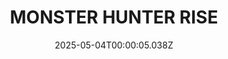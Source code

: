 ---
title: "MONSTER HUNTER RISE"
id: 1446780
date: 2025-05-04T00:00:05.038Z
link: games/steam/recent/monster-hunter-rise
image: http://media.steampowered.com/steamcommunity/public/images/apps/1446780/560dd364b52075b783424961a43c01f9b69fde15.jpg
playtime_2weeks: 2462
playtime_forever: 8025
playtime_windows_forever: 0
playtime_mac_forever: 0
playtime_linux_forever: 8025
playtime_deck_forever: 8025
---
